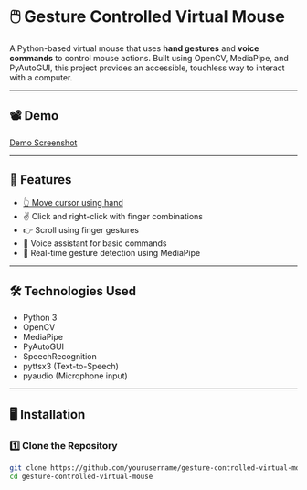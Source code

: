# 🖱️ Gesture Controlled Virtual Mouse

A Python-based virtual mouse that uses **hand gestures** and **voice commands** to control mouse actions. Built using OpenCV, MediaPipe, and PyAutoGUI, this project provides an accessible, touchless way to interact with a computer.

---

## 📽️ Demo
[Demo Screenshot](demo_media/Screenshot%202024-04-07%20100848.png)
<!-- You can replace this with a demo GIF or link to a video -->

---

## 🚀 Features

- [👆 Move cursor using hand](demo_media/Screenshot%2024-04-07%100549.png)
- ✌️ Click and right-click with finger combinations
- 👉 Scroll using finger gestures
- 🎤 Voice assistant for basic commands
- 🧠 Real-time gesture detection using MediaPipe

---

## 🛠️ Technologies Used

- Python 3
- OpenCV
- MediaPipe
- PyAutoGUI
- SpeechRecognition
- pyttsx3 (Text-to-Speech)
- pyaudio (Microphone input)

---

## 🖥️ Installation

### 1️⃣ Clone the Repository

```bash
git clone https://github.com/yourusername/gesture-controlled-virtual-mouse.git
cd gesture-controlled-virtual-mouse
